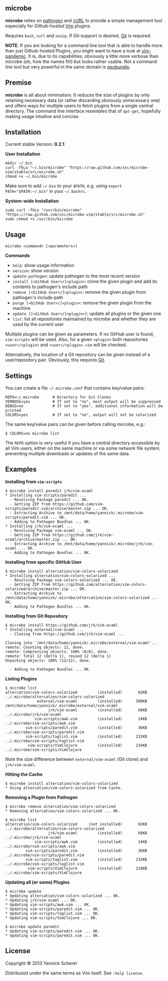 ## microbe

__microbe__ relies on [pathogen](https://github.com/tpope/vim-pathogen) and [cURL](http://curl.haxx.se/) 
to provide a simple management tool especially for Github-hosted [Vim](http://www.vim.org) plugins.

Requires `bash`, `curl` and `unzip`. If Git-support is desired, [Git](http://git-scm.com) is required.

__NOTE__: If you are looking for a command line tool that is able to handle more than just Github-hosted
Plugins, you might want to have a look at [vim-pandemic](https://github.com/jwcxz/vim-pandemic). It is,
due to its capabilities, obviously a little more verbose than microbe (oh, how the names fit!) but looks 
rather usable. Not a command line tool but very powerful in the same domain is 
[neobundle](https://github.com/Shougo/neobundle.vim).

## Premise

__microbe__  is all about minimalism. It reduces the size of plugins by only retaining necessary 
data (or rather discarding obviously unnecessary one) and offers ways for multiple users to
fetch plugins from a single central directory. The command line interface resembles that of `apt-get`,
hopefully making usage intuitive and concise.

## Installation

Current stable Version: __0.2.1__

__User Installation__

```
mkdir ~/.bin
curl -fkLo "~/.bin/microbe" "https://raw.github.com/xsc/microbe-vim/stable/src/microbe.sh" 
chmod +x ~/.bin/microbe
```

Make sure to add `~/.bin` to your `$PATH`, e.g. using `export PATH="$PATH:~/.bin"` in your
`~/.bashrc`.

__System-wide Installation__

```
sudo curl -fkLo "/usr/bin/microbe" "https://raw.github.com/xsc/microbe-vim/stable/src/microbe.sh" 
sudo chmod +x /usr/bin/microbe
```

## Usage

```
microbe <command> [<parameters>]
```

__Commands__

- `help`: show usage information
- `version`: show version
- `update-pathogen`: update pathogen to the most recent version
- `install [<GitHub User>/]<plugin>`: clone the given plugin and add its contents to pathogen's include path
- `remove [<GitHub User>/]<plugin>`: remove the given plugin from pathogen's include path
- `purge [<GitHub User>/]<plugin>`: remove the given plugin from the machine
- `update [[<GitHub User>/]<plugin>]`: update all plugins or the given one
- `list`: list all repositories maintained by microbe and whether they are used by the current user

Multiple plugins can be given as parameters. If no GitHub user is found, `vim-scripts` will be used. 
Also, for a given `<plugin>` both repositories `<user>/<plugin>` and `<user>/<plugin>.vim` will be checked. 

Alternatively, the location of a Git repository can be given instead of a user/repository pair. Obviously, this
requires [Git](http://git-scm.com).

## Settings

You can create a file `~/.microbe.conf` that contains key/value pairs:

```
REPO=~/.microbe      # Directory for Git Clones
VERBOSE=yes          # If set to "no", most output will be suppressed
DEBUG=no             # If set to "yes", additional information will be printed
COLORS=yes           # If set to "no", output will not be colorized
```

The same key/value pairs can be given before calling microbe, e.g.:

```
$ COLORS=no microbe list
```

The `REPO` option is very useful if you have a central directory accessible by all
Vim users, either on the same machine or via some network file system, preventing
multiple downloads or updates of the same data. 

## Examples

__Installing from `vim-scripts`__

```
$ microbe install paredit jrk/vim-ocaml
* Installing vim-scripts/paredit ...
  - Resolving Package paredit ... OK.
  - Getting ZIP from https://github.com/vim-scripts/paredit.vim/archive/master.zip ... OK.
  - Extracting Archive to /mnt/data/home/yannick/.microbe/vim-scripts/paredit.vim ... OK.
  - Adding to Pathogen Bundles ... OK.
* Installing jrk/vim-ocaml ...
  - Resolving Package vim-ocaml ... OK.
  - Getting ZIP from https://github.com/jrk/vim-ocaml/archive/master.zip ... OK.
  - Extracting Archive to /mnt/data/home/yannick/.microbe/jrk/vim-ocaml ... OK.
  - Adding to Pathogen Bundles ... OK.
```

__Installing from specific GitHub User__

```
$ microbe install altercation/vim-colors-solarized
* Installing altercation/vim-colors-solarized ...
  - Resolving Package vim-colors-solarized ... OK.
  - Getting ZIP from https://github.com/altercation/vim-colors-solarized/archive/master.zip ... OK.
  - Extracting Archive to /mnt/data/home/yannick/.microbe/altercation/vim-colors-solarized ... OK.
  - Adding to Pathogen Bundles ... OK.
```

__Installing from Git Repository__

```
$ microbe install https://github.com/jrk/vim-ocaml
* Installing external/vim-ocaml ...
  - Cloning from https://github.com/jrk/vim-ocaml ...

Cloning into '/mnt/data/home/yannick/.microbe/external/vim-ocaml'...
remote: Counting objects: 12, done.
remote: Compressing objects: 100% (8/8), done.
remote: Total 12 (delta 1), reused 12 (delta 1)
Unpacking objects: 100% (12/12), done.

  - Adding to Pathogen Bundles ... OK.
```

__Listing Plugins__

```
$ microbe list
altercation/vim-colors-solarized         (installed)       92KB    ../.microbe/altercation/vim-colors-solarized
              external/vim-ocaml         (installed)      308KB    /mnt/data/home/yannick/.microbe/external/vim-ocaml
                   jrk/vim-ocaml         (installed)       68KB    ../.microbe/jrk/vim-ocaml
             vim-scripts/awk.vim         (installed)       24KB    ../.microbe/vim-scripts/awk.vim
         vim-scripts/paredit.vim         (installed)       36KB    ../.microbe/vim-scripts/paredit.vim
         vim-scripts/taglist.vim         (installed)      232KB    ../.microbe/vim-scripts/taglist.vim
          vim-scripts/VimClojure         (installed)      216KB    ../.microbe/vim-scripts/VimClojure
```

Note the size difference between `external/vim-ocaml` (Git clone) and `jrk/vim-ocaml`.

__Hitting the Cache__

```
$ microbe install altercation/vim-colors-solarized
* Using altercation/vim-colors-solarized from Cache.
```

__Removing a Plugin from Pathogen__

```
$ microbe remove altercation/vim-colors-solarized
* Removing altercation/vim-colors-solarized ... OK.

$ microbe list
altercation/vim-colors-solarized     (not installed)       92KB    ../.microbe/altercation/vim-colors-solarized
                   jrk/vim-ocaml         (installed)       68KB    ../.microbe/jrk/vim-ocaml
             vim-scripts/awk.vim         (installed)       24KB    ../.microbe/vim-scripts/awk.vim
         vim-scripts/paredit.vim         (installed)       36KB    ../.microbe/vim-scripts/paredit.vim
         vim-scripts/taglist.vim         (installed)      232KB    ../.microbe/vim-scripts/taglist.vim
          vim-scripts/VimClojure         (installed)      216KB    ../.microbe/vim-scripts/VimClojure
```

__Updating all (or some) Plugins__

```
$ microbe update
* Updating altercation/vim-colors-solarized ... OK.
* Updating jrk/vim-ocaml ... OK.
* Updating vim-scripts/awk.vim ... OK.
* Updating vim-scripts/paredit.vim ... OK.
* Updating vim-scripts/taglist.vim ... OK.
* Updating vim-scripts/VimClojure ... OK.

$ microbe update paredit
* Updating vim-scripts/paredit.vim ... OK.
* Updating vim-scripts/paredit.vim ... OK.
```

## License

Copyright &copy; 2013 Yannick Scherer

Distributed under the same terms as Vim itself. See `:help license`.
